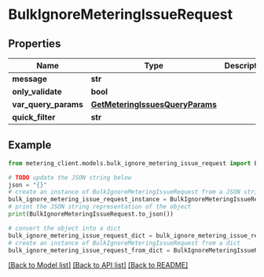 # BulkIgnoreMeteringIssueRequest


## Properties

Name | Type | Description | Notes
------------ | ------------- | ------------- | -------------
**message** | **str** |  | [optional] 
**only_validate** | **bool** |  | [optional] 
**var_query_params** | [**GetMeteringIssuesQueryParams**](GetMeteringIssuesQueryParams.md) |  | [optional] 
**quick_filter** | **str** |  | [optional] 

## Example

```python
from metering_client.models.bulk_ignore_metering_issue_request import BulkIgnoreMeteringIssueRequest

# TODO update the JSON string below
json = "{}"
# create an instance of BulkIgnoreMeteringIssueRequest from a JSON string
bulk_ignore_metering_issue_request_instance = BulkIgnoreMeteringIssueRequest.from_json(json)
# print the JSON string representation of the object
print(BulkIgnoreMeteringIssueRequest.to_json())

# convert the object into a dict
bulk_ignore_metering_issue_request_dict = bulk_ignore_metering_issue_request_instance.to_dict()
# create an instance of BulkIgnoreMeteringIssueRequest from a dict
bulk_ignore_metering_issue_request_from_dict = BulkIgnoreMeteringIssueRequest.from_dict(bulk_ignore_metering_issue_request_dict)
```
[[Back to Model list]](../README.md#documentation-for-models) [[Back to API list]](../README.md#documentation-for-api-endpoints) [[Back to README]](../README.md)



